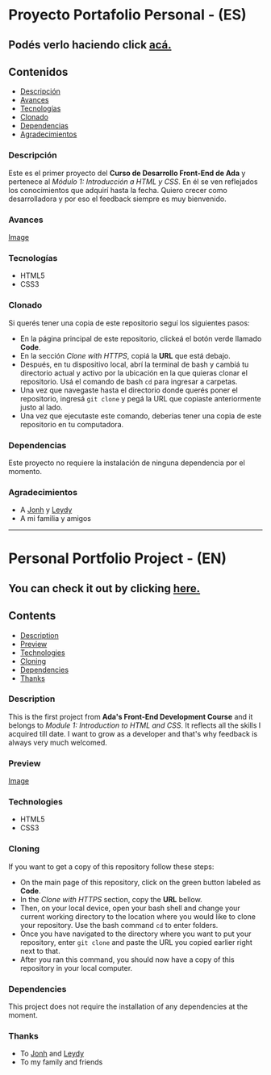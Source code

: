 # Proyecto Portafolio Personal - (ES)

## Podés verlo haciendo click [acá.](https://lucilaguajardo.github.io/proyecto-portafolio-personal/)

## Contenidos

* [Descripción](#descripción)
* [Avances](#avances)
* [Tecnologías](#tecnologías)
* [Clonado](#clonado)
* [Dependencias](#dependencias)
* [Agradecimientos](#agradecimientos)

### Descripción

Este es el primer proyecto del **Curso de Desarrollo Front-End de Ada** y pertenece al *Módulo 1: Introducción a HTML y CSS*. En él se ven reflejados los conocimientos que adquirí hasta la fecha. Quiero crecer como desarrolladora y por eso el feedback siempre es muy bienvenido.

### Avances

[Image](http://url/a.png)

### Tecnologías

* HTML5
* CSS3

### Clonado

Si querés tener una copia de este repositorio seguí los siguientes pasos:

  - En la página principal de este repositorio, clickeá el botón verde llamado **Code**.
  - En la sección *Clone with HTTPS*, copiá la **URL** que está debajo.
  - Después, en tu dispositivo local, abrí la terminal de bash y cambiá tu directorio actual y activo por la ubicación en la que quieras clonar el repositorio. Usá el comando de bash `cd` para ingresar a carpetas.
  - Una vez que navegaste hasta el directorio donde querés poner el repositorio, ingresá `git clone` y pegá la URL que copiaste anteriormente justo al lado.
  - Una vez que ejecutaste este comando, deberías tener una copia de este repositorio en tu computadora.

### Dependencias

Este proyecto no requiere la instalación de ninguna dependencia por el momento.

### Agradecimientos

* A [Jonh](https://github.com/Jonhks) y [Leydy](https://github.com/leydyk93)
* A mi familia y amigos
---

# Personal Portfolio Project - (EN)

## You can check it out by clicking [here.](https://lucilaguajardo.github.io/proyecto-portafolio-personal/)

## Contents

* [Description](#description)
* [Preview](#preview)
* [Technologies](#technologies)
* [Cloning](#cloning)
* [Dependencies](#dependencies)
* [Thanks](#thanks)

### Description

This is the first project from **Ada's Front-End Development Course** and it belongs to *Module 1: Introduction to HTML and CSS*. It reflects all the skills I acquired till date. I want to grow as a developer and that's why feedback is always very much welcomed.

### Preview

[Image](http://url/a.png)

### Technologies

* HTML5
* CSS3

### Cloning

If you want to get a copy of this repository follow these steps:

  - On the main page of this repository, click on the green button labeled as **Code**. 
  - In the *Clone with HTTPS* section, copy the **URL** bellow.
  - Then, on your local device, open your bash shell and change your current working directory to the location where you would like to clone your repository. Use the bash command `cd` to enter folders.
  - Once you have navigated to the directory where you want to put your repository, enter `git clone` and paste the URL you copied earlier right next to that.
  - After you ran this command, you should now have a copy of this repository in your local computer.

### Dependencies

This project does not require the installation of any dependencies at the moment.

### Thanks

* To [Jonh](https://github.com/Jonhks) and [Leydy](https://github.com/leydyk93)
* To my family and friends